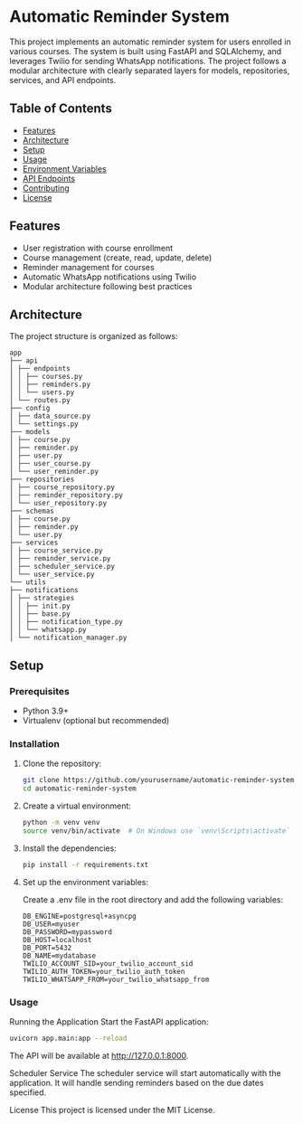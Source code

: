 # Automatic Reminder System

This project implements an automatic reminder system for users enrolled in various courses. The system is built using FastAPI and SQLAlchemy, and leverages Twilio for sending WhatsApp notifications. The project follows a modular architecture with clearly separated layers for models, repositories, services, and API endpoints.

## Table of Contents

- [Features](#features)
- [Architecture](#architecture)
- [Setup](#setup)
- [Usage](#usage)
- [Environment Variables](#environment-variables)
- [API Endpoints](#api-endpoints)
- [Contributing](#contributing)
- [License](#license)

## Features

- User registration with course enrollment
- Course management (create, read, update, delete)
- Reminder management for courses
- Automatic WhatsApp notifications using Twilio
- Modular architecture following best practices

## Architecture

The project structure is organized as follows:

```plaintext
app
├── api
│ ├── endpoints
│ │ ├── courses.py
│ │ ├── reminders.py
│ │ └── users.py
│ └── routes.py
├── config
│ ├── data_source.py
│ └── settings.py
├── models
│ ├── course.py
│ ├── reminder.py
│ ├── user.py
│ ├── user_course.py
│ └── user_reminder.py
├── repositories
│ ├── course_repository.py
│ ├── reminder_repository.py
│ └── user_repository.py
├── schemas
│ ├── course.py
│ ├── reminder.py
│ └── user.py
├── services
│ ├── course_service.py
│ ├── reminder_service.py
│ ├── scheduler_service.py
│ └── user_service.py
└── utils
├── notifications
│ ├── strategies
│ │ ├── init.py
│ │ ├── base.py
│ │ ├── notification_type.py
│ │ └── whatsapp.py
│ └── notification_manager.py
```

## Setup

### Prerequisites

- Python 3.9+
- Virtualenv (optional but recommended)

### Installation

1. Clone the repository:

   ```bash
   git clone https://github.com/yourusername/automatic-reminder-system.git
   cd automatic-reminder-system
   ```

2. Create a virtual environment:
    ```bash
    python -m venv venv
    source venv/bin/activate  # On Windows use `venv\Scripts\activate`
    ```

3. Install the dependencies:

    ```bash
    pip install -r requirements.txt
    ```

4. Set up the environment variables:

    Create a .env file in the root directory and add the following variables:

    ```plaintext
    DB_ENGINE=postgresql+asyncpg
    DB_USER=myuser
    DB_PASSWORD=mypassword
    DB_HOST=localhost
    DB_PORT=5432
    DB_NAME=mydatabase
    TWILIO_ACCOUNT_SID=your_twilio_account_sid
    TWILIO_AUTH_TOKEN=your_twilio_auth_token
    TWILIO_WHATSAPP_FROM=your_twilio_whatsapp_from
    ```

### Usage
Running the Application
Start the FastAPI application:

```bash
uvicorn app.main:app --reload
```

The API will be available at http://127.0.0.1:8000.

Scheduler Service
The scheduler service will start automatically with the application. It will handle sending reminders based on the due dates specified.

License
This project is licensed under the MIT License.




